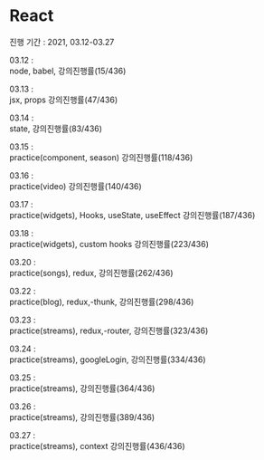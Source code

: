 # React
진행 기간 : 2021, 03.12-03.27

03.12 :  <br/> node, babel,  강의진행률(15/436)

03.13 :  <br/> jsx, props  강의진행률(47/436)

03.14 :  <br/> state,   강의진행률(83/436)

03.15 :  <br/> practice(component, season)   강의진행률(118/436)

03.16 :  <br/> practice(video)   강의진행률(140/436)

03.17 :  <br/> practice(widgets), Hooks, useState, useEffect   강의진행률(187/436)

03.18 :  <br/> practice(widgets),  custom hooks  강의진행률(223/436)

03.20 :  <br/> practice(songs),  redux,     강의진행률(262/436)

03.22 :  <br/> practice(blog),  redux,-thunk,     강의진행률(298/436)

03.23 :  <br/> practice(streams),  redux,-router,     강의진행률(323/436)

03.24 :  <br/> practice(streams),  googleLogin,     강의진행률(334/436)

03.25 :  <br/> practice(streams), 강의진행률(364/436)

03.26 :  <br/> practice(streams),  강의진행률(389/436)

03.27 :  <br/> practice(streams), context  강의진행률(436/436)
